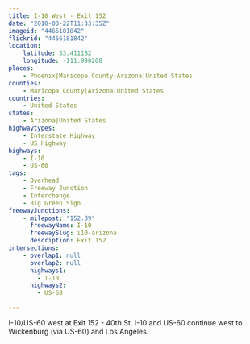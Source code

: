 ```yaml
---
title: I-10 West - Exit 152
date: "2010-03-22T11:33:35Z"
imageid: "4466181842"
flickrid: "4466181842"
location:
    latitude: 33.411182
    longitude: -111.990208
places:
    - Phoenix|Maricopa County|Arizona|United States
counties:
    - Maricopa County|Arizona|United States
countries:
    - United States
states:
    - Arizona|United States
highwaytypes:
    - Interstate Highway
    - US Highway
highways:
    - I-10
    - US-60
tags:
    - Overhead
    - Freeway Junction
    - Interchange
    - Big Green Sign
freewayJunctions:
    - milepost: "152.39"
      freewayName: I-10
      freewaySlug: i10-arizona
      description: Exit 152
intersections:
    - overlap1: null
      overlap2: null
      highways1:
        - I-10
      highways2:
        - US-60

---
```

I-10/US-60 west at Exit 152 - 40th St.  I-10 and US-60 continue west to Wickenburg (via US-60) and Los Angeles.